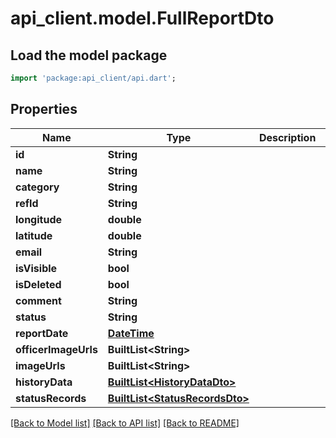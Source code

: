 # api_client.model.FullReportDto

## Load the model package
```dart
import 'package:api_client/api.dart';
```

## Properties
Name | Type | Description | Notes
------------ | ------------- | ------------- | -------------
**id** | **String** |  | 
**name** | **String** |  | 
**category** | **String** |  | 
**refId** | **String** |  | 
**longitude** | **double** |  | 
**latitude** | **double** |  | 
**email** | **String** |  | 
**isVisible** | **bool** |  | 
**isDeleted** | **bool** |  | 
**comment** | **String** |  | 
**status** | **String** |  | 
**reportDate** | [**DateTime**](DateTime.md) |  | 
**officerImageUrls** | **BuiltList&lt;String&gt;** |  | 
**imageUrls** | **BuiltList&lt;String&gt;** |  | 
**historyData** | [**BuiltList&lt;HistoryDataDto&gt;**](HistoryDataDto.md) |  | 
**statusRecords** | [**BuiltList&lt;StatusRecordsDto&gt;**](StatusRecordsDto.md) |  | 

[[Back to Model list]](../README.md#documentation-for-models) [[Back to API list]](../README.md#documentation-for-api-endpoints) [[Back to README]](../README.md)


